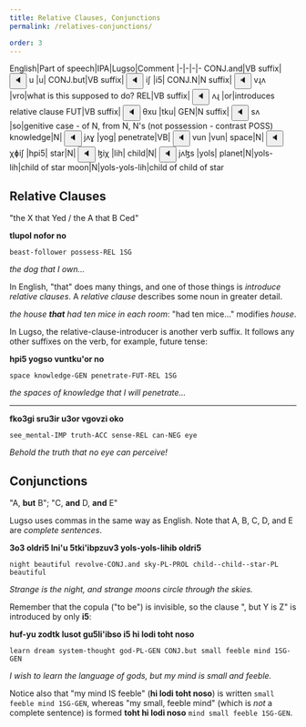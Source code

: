 ```yaml
---
title: Relative Clauses, Conjunctions
permalink: /relatives-conjunctions/

order: 3
---
```


English|Part of speech|IPA|Lugso|Comment
|-|-|-|-
CONJ.and|VB suffix|<span class='spoken'> <button class='speak' type='button' data-ipa='u'>🔈</button> <span class='ipa'>u</span> </span>|u|
CONJ.but|VB suffix|<span class='spoken'> <button class='speak' type='button' data-ipa='iʃ'>🔈</button> <span class='ipa'>iʃ</span> </span>|i5|
CONJ.N|N suffix|<span class='spoken'> <button class='speak' type='button' data-ipa='vɻʌ'>🔈</button> <span class='ipa'>vɻʌ</span> </span>|vro|what is this supposed to do?
REL|VB suffix|<span class='spoken'> <button class='speak' type='button' data-ipa='ʌɻ'>🔈</button> <span class='ipa'>ʌɻ</span> </span>|or|introduces relative clause
FUT|VB suffix|<span class='spoken'> <button class='speak' type='button' data-ipa='θxu'>🔈</button> <span class='ipa'>θxu</span> </span>|tku|
GEN|N suffix|<span class='spoken'> <button class='speak' type='button' data-ipa='sʌ'>🔈</button> <span class='ipa'>sʌ</span> </span>|so|genitive case - of N, from N, N's (not possession - contrast POSS)
knowledge|N|<span class='spoken'> <button class='speak' type='button' data-ipa='jʌɣ'>🔈</button> <span class='ipa'>jʌɣ</span> </span>|yog|
penetrate|VB|<span class='spoken'> <button class='speak' type='button' data-ipa='vun'>🔈</button> <span class='ipa'>vun</span> </span>|vun|
space|N|<span class='spoken'> <button class='speak' type='button' data-ipa='χɸiʃ'>🔈</button> <span class='ipa'>χɸiʃ</span> </span>|hpi5|
star|N|<span class='spoken'> <button class='speak' type='button' data-ipa='ɮiχ'>🔈</button> <span class='ipa'>ɮiχ</span> </span>|lih|
child|N|<span class='spoken'> <button class='speak' type='button' data-ipa='jʌɮs'>🔈</button> <span class='ipa'>jʌɮs</span> </span>|yols|
planet|N|yols-lih|child of star
moon|N|yols-yols-lih|child of child of star

## Relative Clauses

"the X that Yed / the A that B Ced"

**tlupol nofor no**

`beast-follower possess-REL 1SG`

_the dog that I own..._

In English, "that" does many things, and one of those things is _introduce relative clauses_. A _relative clause_ describes some noun in greater detail.

_the house **that** had ten mice in each room_: "had ten mice..." modifies _house_.

In Lugso, the relative-clause-introducer is another verb suffix. It follows any other suffixes on the verb, for example, future tense:

**hpi5 yogso vuntku'or no**

`space knowledge-GEN penetrate-FUT-REL 1SG`

_the spaces of knowledge that I will penetrate..._

---

**fko3gi sru3ir u3or vgovzi oko**

`see_mental-IMP truth-ACC sense-REL can-NEG eye`

_Behold the truth that no eye can perceive!_

## Conjunctions

"A, **but** B"; "C, **and** D, **and** E"

Lugso uses commas in the same way as English. Note that A, B, C, D, and E are _complete sentences_.

**3o3 oldri5 lni'u 5tki'ibpzuv3 yols-yols-lihib oldri5**

`night beautiful revolve-CONJ.and sky-PL-PROL child--child--star-PL beautiful`

_Strange is the night, and strange moons circle through the skies._

Remember that the copula ("to be") is invisible, so the clause ", but Y is Z" is introduced by only **i5**:

**huf-yu zodtk lusot gu5li'ibso i5 hi lodi toht noso**

`learn dream system-thought god-PL-GEN CONJ.but small feeble mind 1SG-GEN`

_I wish to learn the language of gods, but my mind is small and feeble._

Notice also that "my mind IS feeble" (**hi lodi toht noso**) is written `small feeble mind 1SG-GEN`, whereas "my small, feeble mind" (which is _not_ a complete sentence) is formed **toht hi lodi noso** `mind small feeble 1SG-GEN`.
